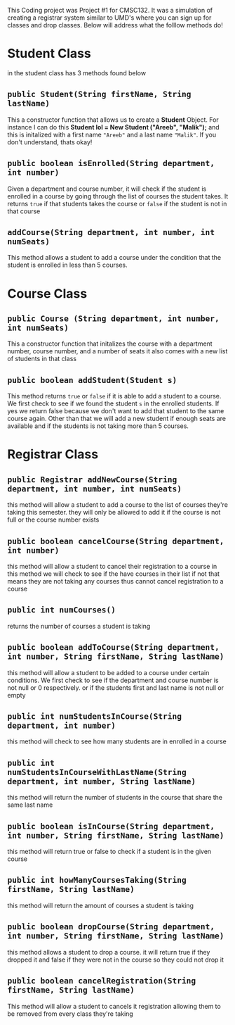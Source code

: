 This Coding project was Project #1 for CMSC132.
It was a simulation of creating a registrar system similar to UMD's where you can sign up for classes and drop classes. 
Below will address what the folllow methods do!

# Student Class
in the student class has 3 methods found below

## `public Student(String firstName, String lastName)`
This a constructor function that allows us to create a **Student** Object.
For instance I can do this **Student lol = New Student ("Areeb", "Malik");**
and this is initalized with a first name `"Areeb"` and a last name `"Malik"`.
If you don't understand, thats okay!

## `public boolean isEnrolled(String department, int number)`
Given a department and course number, it will check if the student is enrolled in a course
by going through the list of courses the student takes. It returns `true` if that students takes the course
or `false` if the student is not in that course

## `addCourse(String department, int number, int numSeats)`
This method allows a student to add a course under the condition that the student is enrolled in less than 5 courses.

# Course Class

## `public Course (String department, int number, int numSeats)`
This a constructor function that initalizes the course with a department number, course number, and a number of seats
it also comes with a new list of students in that class

## `public boolean addStudent(Student s)`
This method returns `true` or `false` if it is able to add a student to a course. 
We first check to see if we found the student `s` in the enrolled students. If yes
we return false because we don't want to add that student to the same course again. Other than that we will add a new student
if enough seats are available and if the students is not taking more than 5 courses.

# Registrar Class

## `public Registrar addNewCourse(String department, int number, int numSeats)` 
this method will allow a student to add a course to the list of courses 
they're taking this semester. they will only be allowed to add it
if the course is not full or the course number exists

## `public boolean cancelCourse(String department, int number)`
this method will allow a student to cancel their registration to a course
in this method we will check to see if the have courses in their list
if not that means they are not taking any courses thus cannot cancel
registration to a course

## `public int numCourses()`
returns the number of courses a student is taking

## `public boolean addToCourse(String department, int number, String firstName, String lastName)`
this method will allow a student to be added to a course under certain
conditions. We first check to see if the department and course number
is not null or 0 respectively. or if the students first and last name
is not null or empty

## `public int numStudentsInCourse(String department, int number)`
this method will check to see how many students are in enrolled in a course

## `public int numStudentsInCourseWithLastName(String department, int number, String lastName)`
this method will return the number of students in the course that
share the same last name

## `public boolean isInCourse(String department, int number, String firstName, String lastName)`
this method will return true or false to check if a student is in the
given course

## `public int howManyCoursesTaking(String firstName, String lastName)`
this method will return the amount of courses a student is taking

## `public boolean dropCourse(String department, int number, String firstName, String lastName)`
this method allows a student to drop a course. it will return true
if they dropped it and false if they were not in the course so they
could not drop it

## `public boolean cancelRegistration(String firstName, String lastName)`
This method will allow a student to cancels it registration
allowing them to be removed from every class they're taking
